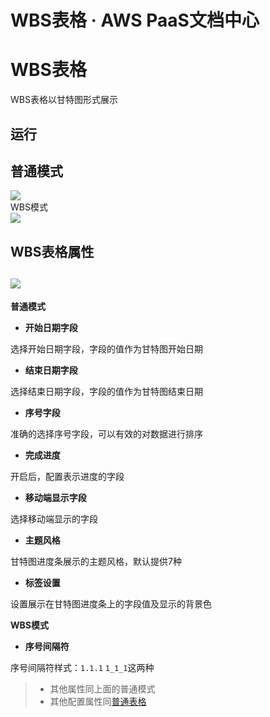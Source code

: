 # WBS表格 · AWS PaaS文档中心

# WBS表格

WBS表格以甘特图形式展示

## 运行

普通模式  
---  
[![](https://docs.awspaas.com/user-manual/aws-pass-console-user-manual-form-vue-64ga/zj/wbs.png)](<wbs.png>)  
WBS模式  
[![](https://docs.awspaas.com/user-manual/aws-pass-console-user-manual-form-vue-64ga/zj/wbs1.png)](<wbs1.png>)  
  
## WBS表格属性

[![](https://docs.awspaas.com/user-manual/aws-pass-console-user-manual-form-vue-64ga/zj/wbs2.png)](<wbs2.png>)  
---  
  
**普通模式**

  * **开始日期字段**

选择开始日期字段，字段的值作为甘特图开始日期

  * **结束日期字段**

选择结束日期字段，字段的值作为甘特图结束日期

  * **序号字段**

准确的选择序号字段，可以有效的对数据进行排序

  * **完成进度**

开启后，配置表示进度的字段

  * **移动端显示字段**

选择移动端显示的字段

  * **主题风格**

甘特图进度条展示的主题风格，默认提供7种

  * **标签设置**

设置展示在甘特图进度条上的字段值及显示的背景色

**WBS模式**

  * **序号间隔符**

序号间隔符样式：`1.1.1` `1_1_1`这两种

>   * 其他属性同上面的普通模式
>   * 其他配置属性同[普通表格](<pt.html>)
>